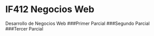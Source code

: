 # IF412 Negocios Web
Desarrollo de Negocios Web
###Primer Parcial
###Segundo Parcial
###Tercer Parcial
